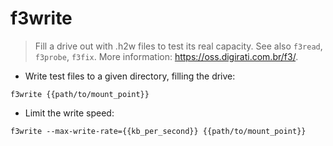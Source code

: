 # f3write

> Fill a drive out with .h2w files to test its real capacity.
> See also `f3read`, `f3probe`, `f3fix`.
> More information: <https://oss.digirati.com.br/f3/>.

- Write test files to a given directory, filling the drive:

`f3write {{path/to/mount_point}}`

- Limit the write speed:

`f3write --max-write-rate={{kb_per_second}} {{path/to/mount_point}}`
